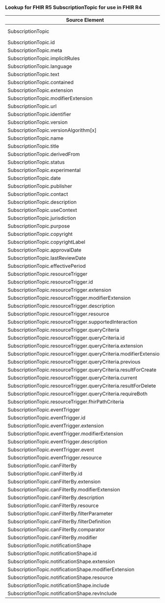 ### Lookup for FHIR R5 SubscriptionTopic for use in FHIR R4

| Source Element | Usage | Target |
| -------------- | ----- | ------ |
| SubscriptionTopic | UseExtension | http://hl7.org/fhir/5.0/StructureDefinition/extension-SubscriptionTopic |
| SubscriptionTopic.id | UseExtensionFromAncestor | - |
| SubscriptionTopic.meta | UseExtensionFromAncestor | - |
| SubscriptionTopic.implicitRules | UseExtensionFromAncestor | - |
| SubscriptionTopic.language | UseExtensionFromAncestor | - |
| SubscriptionTopic.text | UseExtensionFromAncestor | - |
| SubscriptionTopic.contained | UseExtensionFromAncestor | - |
| SubscriptionTopic.extension | UseExtensionFromAncestor | - |
| SubscriptionTopic.modifierExtension | UseExtensionFromAncestor | - |
| SubscriptionTopic.url | UseExtensionFromAncestor | - |
| SubscriptionTopic.identifier | UseExtensionFromAncestor | - |
| SubscriptionTopic.version | UseExtensionFromAncestor | - |
| SubscriptionTopic.versionAlgorithm[x] | UseExtensionFromAncestor | - |
| SubscriptionTopic.name | UseExtensionFromAncestor | - |
| SubscriptionTopic.title | UseExtensionFromAncestor | - |
| SubscriptionTopic.derivedFrom | UseExtensionFromAncestor | - |
| SubscriptionTopic.status | UseExtensionFromAncestor | - |
| SubscriptionTopic.experimental | UseExtensionFromAncestor | - |
| SubscriptionTopic.date | UseExtensionFromAncestor | - |
| SubscriptionTopic.publisher | UseExtensionFromAncestor | - |
| SubscriptionTopic.contact | UseExtensionFromAncestor | - |
| SubscriptionTopic.description | UseExtensionFromAncestor | - |
| SubscriptionTopic.useContext | UseExtensionFromAncestor | - |
| SubscriptionTopic.jurisdiction | UseExtensionFromAncestor | - |
| SubscriptionTopic.purpose | UseExtensionFromAncestor | - |
| SubscriptionTopic.copyright | UseExtensionFromAncestor | - |
| SubscriptionTopic.copyrightLabel | UseExtensionFromAncestor | - |
| SubscriptionTopic.approvalDate | UseExtensionFromAncestor | - |
| SubscriptionTopic.lastReviewDate | UseExtensionFromAncestor | - |
| SubscriptionTopic.effectivePeriod | UseExtensionFromAncestor | - |
| SubscriptionTopic.resourceTrigger | UseExtensionFromAncestor | - |
| SubscriptionTopic.resourceTrigger.id | UseExtensionFromAncestor | - |
| SubscriptionTopic.resourceTrigger.extension | UseExtensionFromAncestor | - |
| SubscriptionTopic.resourceTrigger.modifierExtension | UseExtensionFromAncestor | - |
| SubscriptionTopic.resourceTrigger.description | UseExtensionFromAncestor | - |
| SubscriptionTopic.resourceTrigger.resource | UseExtensionFromAncestor | - |
| SubscriptionTopic.resourceTrigger.supportedInteraction | UseExtensionFromAncestor | - |
| SubscriptionTopic.resourceTrigger.queryCriteria | UseExtensionFromAncestor | - |
| SubscriptionTopic.resourceTrigger.queryCriteria.id | UseExtensionFromAncestor | - |
| SubscriptionTopic.resourceTrigger.queryCriteria.extension | UseExtensionFromAncestor | - |
| SubscriptionTopic.resourceTrigger.queryCriteria.modifierExtension | UseExtensionFromAncestor | - |
| SubscriptionTopic.resourceTrigger.queryCriteria.previous | UseExtensionFromAncestor | - |
| SubscriptionTopic.resourceTrigger.queryCriteria.resultForCreate | UseExtensionFromAncestor | - |
| SubscriptionTopic.resourceTrigger.queryCriteria.current | UseExtensionFromAncestor | - |
| SubscriptionTopic.resourceTrigger.queryCriteria.resultForDelete | UseExtensionFromAncestor | - |
| SubscriptionTopic.resourceTrigger.queryCriteria.requireBoth | UseExtensionFromAncestor | - |
| SubscriptionTopic.resourceTrigger.fhirPathCriteria | UseExtensionFromAncestor | - |
| SubscriptionTopic.eventTrigger | UseExtensionFromAncestor | - |
| SubscriptionTopic.eventTrigger.id | UseExtensionFromAncestor | - |
| SubscriptionTopic.eventTrigger.extension | UseExtensionFromAncestor | - |
| SubscriptionTopic.eventTrigger.modifierExtension | UseExtensionFromAncestor | - |
| SubscriptionTopic.eventTrigger.description | UseExtensionFromAncestor | - |
| SubscriptionTopic.eventTrigger.event | UseExtensionFromAncestor | - |
| SubscriptionTopic.eventTrigger.resource | UseExtensionFromAncestor | - |
| SubscriptionTopic.canFilterBy | UseExtensionFromAncestor | - |
| SubscriptionTopic.canFilterBy.id | UseExtensionFromAncestor | - |
| SubscriptionTopic.canFilterBy.extension | UseExtensionFromAncestor | - |
| SubscriptionTopic.canFilterBy.modifierExtension | UseExtensionFromAncestor | - |
| SubscriptionTopic.canFilterBy.description | UseExtensionFromAncestor | - |
| SubscriptionTopic.canFilterBy.resource | UseExtensionFromAncestor | - |
| SubscriptionTopic.canFilterBy.filterParameter | UseExtensionFromAncestor | - |
| SubscriptionTopic.canFilterBy.filterDefinition | UseExtensionFromAncestor | - |
| SubscriptionTopic.canFilterBy.comparator | UseExtensionFromAncestor | - |
| SubscriptionTopic.canFilterBy.modifier | UseExtensionFromAncestor | - |
| SubscriptionTopic.notificationShape | UseExtensionFromAncestor | - |
| SubscriptionTopic.notificationShape.id | UseExtensionFromAncestor | - |
| SubscriptionTopic.notificationShape.extension | UseExtensionFromAncestor | - |
| SubscriptionTopic.notificationShape.modifierExtension | UseExtensionFromAncestor | - |
| SubscriptionTopic.notificationShape.resource | UseExtensionFromAncestor | - |
| SubscriptionTopic.notificationShape.include | UseExtensionFromAncestor | - |
| SubscriptionTopic.notificationShape.revInclude | UseExtensionFromAncestor | - |
